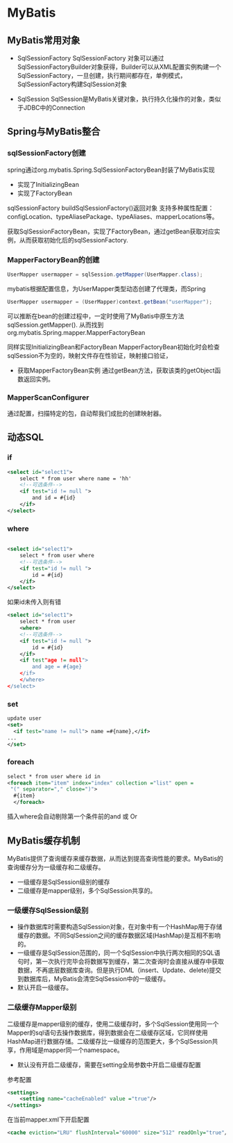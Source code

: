 # MyBatis

## MyBatis常用对象
* SqlSessionFactory
SqlSessionFactory 对象可以通过SqlSessionFactoryBuilder对象获得，Builder可以从XML配置实例构建一个SqlSessionFactory，一旦创建，执行期间都存在，单例模式，
SqlSessionFactory构建SqlSession对象

* SqlSession
  SqlSession是MyBatis关键对象，执行持久化操作的对象，类似于JDBC中的Connection


## Spring与MyBatis整合

### sqlSessionFactory创建
spring通过org.mybatis.Spring.SqlSessionFactoryBean封装了MyBatis实现
* 实现了InitializingBean
* 实现了FactoryBean

sqlSessionFactory buildSqlSessionFactory()返回对象
支持多种属性配置：configLocation、typeAliasePackage、typeAliases、mapperLocations等。

获取SqlSessionFactoryBean，实现了FactoryBean，通过getBean获取对应实例，从而获取初始化后的sqlSessionFactory.

### MapperFactoryBean的创建

```java
UserMapper usermapper = sqlSession.getMapper(UserMapper.class);
```
mybatis根据配置信息，为UserMapper类型动态创建了代理类，而Spring
```java
UserMapper usermapper = (UserMapper)context.getBean("userMapper");
```
可以推断在bean的创建过程中，一定时使用了MyBatis中原生方法sqlSession.getMapper().
从而找到org.mybatis.Spring.mapper.MapperFactoryBean

同样实现InitializingBean和FactoryBean
MapperFactoryBean初始化时会检查sqlSession不为空的，映射文件存在性验证，映射接口验证，
* 获取MapperFactoryBean实例
通过getBean方法，获取该类的getObject函数返回实例。

### MapperScanConfigurer
通过配置，扫描特定的包，自动帮我们成批的创建映射器。




## 动态SQL

### if
```xml
<select id="select1">
    select * from user where name = 'hh'
    <!--可选条件-->
    <if test="id != null ">
        and id = #{id}
    </if>
</select>
```

### where
```xml

<select id="select1">
    select * from user where 
    <!--可选条件-->
    <if test="id != null ">
        id = #{id}
    </if>
</select>
```
如果id未传入则有错

```xml
<select id="select1">
    select * from user 
    <where>
    <!--可选条件-->
    <if test="id != null ">
        id = #{id}
    </if>
    <if test"age != null">
        and age = #{age}
    </if>
    </where>
</select>
```

### set
```xml
update user
<set>
  <if test="name != null"> name =#{name},</if>
...
</set>
```

### foreach
```xml
select * from user where id in
<foreach item="item" index="index" collection ="list" open =
 "(" separator="," close=")">
  #{item}
  </foreach>
```

插入where会自动剔除第一个条件前的and 或 Or

## MyBatis缓存机制
MyBatis提供了查询缓存来缓存数据，从而达到提高查询性能的要求。MyBatis的查询缓存分为一级缓存和二级缓存。
* 一级缓存是SqlSession级别的缓存
* 二级缓存是mapper级别，多个SqlSession共享的。

### 一级缓存SqlSession级别
* 操作数据库时需要构造SqlSession对象，在对象中有一个HashMap用于存储缓存的数据。不同SqlSession之间的缓存数据区域(HashMap)是互相不影响的。  
* 一级缓存是SqlSession范围的，同一个SqlSession中执行两次相同的SQL语句时，第一次执行完毕会将数据写到缓存，第二次查询时会直接从缓存中获取数据，不再底层数据库查询。但是执行DML（insert、Update、delete)提交到数据库后，MyBatis会清空SqlSession中的一级缓存。
* 默认开启一级缓存。

### 二级缓存Mapper级别

二级缓存是mapper级别的缓存，使用二级缓存时，多个SqlSession使用同一个Mapper的sql语句去操作数据库，得到数据会在二级缓存区域，它同样使用HashMap进行数据存储。二级缓存比一级缓存的范围更大，多个SqlSession共享，作用域是mapper同一个namespace。
* 默认没有开启二级缓存，需要在setting全局参数中开启二级缓存配置

参考配置
```xml
<settings>
    <setting name="cacheEnabled" value ="true"/>
</settings>
```
在当前mapper.xml下开启配置
```xml
<cache eviction="LRU" flushInterval="60000" size="512" readOnly="true"/>
```